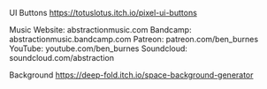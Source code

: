 UI Buttons
https://totuslotus.itch.io/pixel-ui-buttons

Music
Website:    abstractionmusic.com
Bandcamp:   abstractionmusic.bandcamp.com
Patreon:    patreon.com/ben_burnes
YouTube:    youtube.com/ben_burnes
Soundcloud: soundcloud.com/abstraction

Background
https://deep-fold.itch.io/space-background-generator
